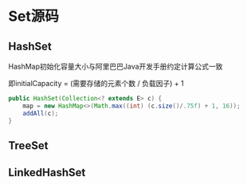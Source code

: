 # Set源码

## HashSet
HashMap初始化容量大小与阿里巴巴Java开发手册约定计算公式一致

即initialCapacity = (需要存储的元素个数 / 负载因子) + 1

```java
public HashSet(Collection<? extends E> c) {
    map = new HashMap<>(Math.max((int) (c.size()/.75f) + 1, 16));
    addAll(c);
}
```
## TreeSet

## LinkedHashSet
